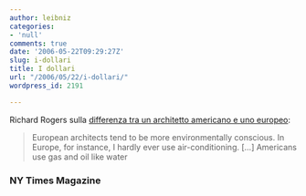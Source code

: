 ```yaml
---
author: leibniz
categories:
- 'null'
comments: true
date: '2006-05-22T09:29:27Z'
slug: i-dollari
title: I dollari
url: "/2006/05/22/i-dollari/"
wordpress_id: 2191

---
```

Richard Rogers sulla [differenza tra un architetto americano e uno europeo](http://www.nytimes.com/2006/05/21/magazine/21wwln_q4.html?_r=1&oref=slogin):


> European architects tend to be more environmentally conscious. In Europe, for instance, I hardly ever use air-conditioning. [...] Americans use gas and oil like water




### NY Times Magazine
